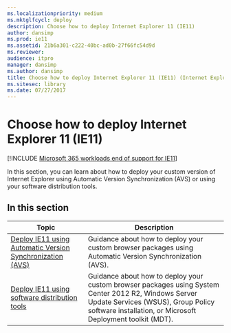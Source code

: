 ```yaml
---
ms.localizationpriority: medium
ms.mktglfcycl: deploy
description: Choose how to deploy Internet Explorer 11 (IE11)
author: dansimp
ms.prod: ie11
ms.assetid: 21b6a301-c222-40bc-ad0b-27f66fc54d9d
ms.reviewer: 
audience: itpro
manager: dansimp
ms.author: dansimp
title: Choose how to deploy Internet Explorer 11 (IE11) (Internet Explorer 11 for IT Pros)
ms.sitesec: library
ms.date: 07/27/2017
---
```



# Choose how to deploy Internet Explorer 11 (IE11)

[!INCLUDE [Microsoft 365 workloads end of support for IE11](../includes/microsoft-365-ie-end-of-support.md)]

In this section, you can learn about how to deploy your custom version of Internet Explorer using Automatic Version Synchronization (AVS) or using your software distribution tools.

## In this section

|   Topic                                                      | Description                                            |
|------------------------------------------------------------- | ------------------------------------------------------ |
|[Deploy IE11 using Automatic Version Synchronization (AVS)](deploy-ie11-using-automatic-version-synchronization-avs.md)  |Guidance about how to deploy your custom browser packages using Automatic Version Synchronization (AVS).  |
|[Deploy IE11 using software distribution tools](deploy-ie11-using-software-distribution-tools.md)  |Guidance about how to deploy your custom browser packages using System Center 2012 R2, Windows Server Update Services (WSUS), Group Policy software installation, or Microsoft Deployment toolkit (MDT).  |







